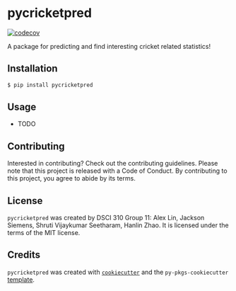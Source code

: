 # pycricketpred
[![codecov](https://codecov.io/gh/DSCI-310-2024/pycricketpred/graph/badge.svg?token=vzmjekckdP)](https://codecov.io/gh/DSCI-310-2024/pycricketpred)

A package for predicting and find interesting cricket related statistics!

## Installation

```bash
$ pip install pycricketpred
```

## Usage

- TODO

## Contributing

Interested in contributing? Check out the contributing guidelines. Please note that this project is released with a Code of Conduct. By contributing to this project, you agree to abide by its terms.

## License

`pycricketpred` was created by DSCI 310 Group 11: Alex Lin, Jackson Siemens, Shruti Vijaykumar Seetharam, Hanlin Zhao. It is licensed under the terms of the MIT license.

## Credits

`pycricketpred` was created with [`cookiecutter`](https://cookiecutter.readthedocs.io/en/latest/) and the `py-pkgs-cookiecutter` [template](https://github.com/py-pkgs/py-pkgs-cookiecutter).
